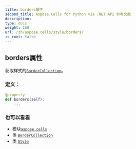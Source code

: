 ```yaml
---
title: borders属性
second_title: Aspose.Cells for Python via .NET API 参考文献
description:
type: docs
weight: 160
url: /zh/aspose.cells/style/borders/
is_root: false
---
```

## borders属性

获取样式的[`BorderCollection`](/cells/python-net/zh/aspose.cells/bordercollection)。
### 定义：
```python
@property
def borders(self):
    ...
```

### 也可以看看
* 模块[`aspose.cells`](../../)
* 类 [`BorderCollection`](/cells/python-net/zh/aspose.cells/bordercollection)
* 类 [`Style`](/cells/python-net/zh/aspose.cells/style)
